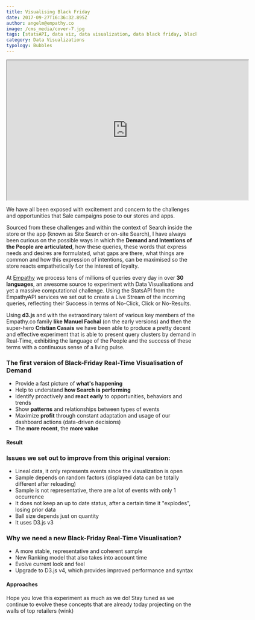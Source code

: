 ```yaml
---
title: Visualising Black Friday
date: 2017-09-27T16:36:32.895Z
author: angelm@empathy.co
image: /cms_media/cover-7.jpg
tags: [statsAPI, data viz, data visualization, data black friday, black friday, data compare, data visualisation]
category: Data Visualizations
typology: Bubbles
---
```

<div class="" align="center">
<iframe  class="external-video" src="https://player.vimeo.com/video/234684496" width="640" height="370" framebimg-order="1" webkitallowfullscreen mozallowfullscreen allowfullscreen></iframe>
</div>


We have all been exposed with excitement and concern to the challenges and opportunities that Sale campaigns pose to our stores and apps.

Sourced from these challenges and within the context of Search inside the store or the app (known as Site Search or on-site Search), I have always been curious on the possible ways in which the **Demand and Intentions of the People are articulated**, how these queries, these words that express needs and desires are formulated, what gaps are there, what things are common and how this expression of intentions, can be maximised so the store reacts empathetically f.or the interest of loyalty.

At <a href="https://empathy.co" target="_blank">Empathy</a> we process tens of millions of queries every day in over **30 languages**, an awesome source to experiment with Data Visualisations and yet a massive computational challenge. Using the StatsAPI from the EmpathyAPI services we set out to create a Live Stream of the incoming queries, reflecting their Success in terms of No-Click, Click or No-Results.

Using **d3.js** and with the extraordinary talent of various key members of the Empathy.co family **like Manuel Fachal** (on the early versions) and then the super-hero **Cristian Casais** we have been able to produce a pretty decent and effective experiment that is able to present query clusters by demand in Real-Time, exhibiting the language of the People and the success of these terms with a continuous sense of a living pulse.

### The first version of Black-Friday Real-Time Visualisation of Demand

* Provide a fast picture of **what's happening**
* Help to understand **how Search is performing**
* Identify proactively and **react early** to opportunities, behaviors and trends
* Show **patterns** and relationships between types of events
* Maximize **profit** through constant adaptation and usage of our dashboard actions (data-driven decisions)
* The **more recent**, the **more value**

#### Result

<complex-image image="/cms_media/aproach1.png" caption="Thats the result of the first approach" lightbox="lightbox" v-lightbox/></complex-image>

### Issues we set out to improve from this original version:

* Lineal data, it only represents events since the visualization is open
* Sample depends on random factors (displayed data can be totally different after reloading)
* Sample is not representative, there are a lot of events with only 1 occurrence
* It does not keep an up to date status, after a certain time it "explodes", losing prior data
* Ball size depends just on quantity
* It uses D3.js v3

### Why we need a new Black-Friday Real-Time Visualisation?

* A more stable, representative and coherent sample
* New Ranking model that also takes into account time
* Evolve current look and feel
* Upgrade to D3.js v4, which provides improved performance and syntax

#### Approaches

<complex-image image="/cms_media/aproach2.png" caption="Split events" lightbox="lightbox" v-lightbox/></complex-image>

<complex-image image="/cms_media/aproach3.png" caption="Transparency added to score ranking" lightbox="lightbox" v-lightbox/></complex-image>

<complex-image image="/cms_media/aproach4.png" caption="Global stats, Lang and store filters, Time interval selection, Change main visualization" lightbox="lightbox" v-lightbox/></complex-image>

<complex-image image="/cms_media/aproach5.png" caption="Relative ratios in global stats, Multiple simultaneous events, Configurable positioning" lightbox="lightbox" v-lightbox/></complex-image>

Hope you love this experiment as much as we do! Stay tuned as we continue to evolve these concepts that are already today projecting on the walls of top retailers (wink)
